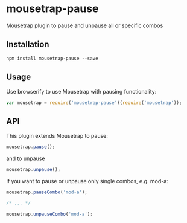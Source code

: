 mousetrap-pause
===============

Mousetrap plugin to pause and unpause all or specific combos

Installation
------------

    npm install mousetrap-pause --save

Usage
-----

Use browserify to use Mousetrap with pausing functionality:

```javascript
var mousetrap = require('mousetrap-pause')(require('mousetrap'));
```

API
---

This plugin extends Mousetrap to pause:

```javascript
mousetrap.pause();
```

and to unpause

```javascript
mousetrap.unpause();
```

If you want to pause or unpause only single combos, e.g. mod-a:

```javascript
mousetrap.pauseCombo('mod-a');

/* ... */

mousetrap.unpauseCombo('mod-a');
```
